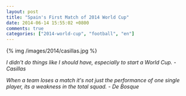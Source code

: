 ```yaml
---
layout: post
title: "Spain's First Match of 2014 World Cup"
date: 2014-06-14 15:55:02 +0800
comments: true
categories: ["2014-world-cup", "football", "en"]
---
```


{% img /images/2014/casillas.jpg %}

_I didn't do things like I should have, especially to start a World Cup. - Casillas_

_When a team loses a match it's not just the performance of one single player, its a weakness in the total squad. - De Bosque_
